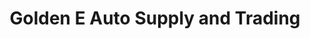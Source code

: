 ---
title: "Golden E Auto Supply and Trading"
url: /cabanatuan/golden-e-auto-supply-and-trading/
shop: Autoteile
---